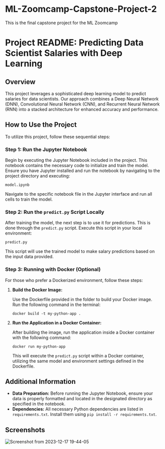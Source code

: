 # ML-Zoomcamp-Capstone-Project-2
This is the final capstone project for the ML Zoomcamp

# Project README: Predicting Data Scientist Salaries with Deep Learning

## Overview

This project leverages a sophisticated deep learning model to predict salaries for data scientists. Our approach combines a Deep Neural Network (DNN), Convolutional Neural Network (CNN), and Recurrent Neural Network (RNN) into a stacked architecture for enhanced accuracy and performance.

## How to Use the Project

To utilize this project, follow these sequential steps:

### Step 1: Run the Jupyter Notebook

Begin by executing the Jupyter Notebook included in the project. This notebook contains the necessary code to initialize and train the model. Ensure you have Jupyter installed and run the notebook by navigating to the project directory and executing:

```shell
model.ipynb
```

Navigate to the specific notebook file in the Jupyter interface and run all cells to train the model.

### Step 2: Run the `predict.py` Script Locally

After training the model, the next step is to use it for predictions. This is done through the `predict.py` script. Execute this script in your local environment:

```shell
predict.py
```

This script will use the trained model to make salary predictions based on the input data provided.

### Step 3: Running with Docker (Optional)

For those who prefer a Dockerized environment, follow these steps:

1. **Build the Docker Image:**

   Use the Dockerfile provided in the folder to build your Docker image. Run the following command in the terminal:

   ```shell
   docker build -t my-python-app .
   ```

2. **Run the Application in a Docker Container:**

   After building the image, run the application inside a Docker container with the following command:

   ```shell
   docker run my-python-app
   ```

   This will execute the `predict.py` script within a Docker container, utilizing the same model and environment settings defined in the Dockerfile.

## Additional Information

- **Data Preparation:** Before running the Jupyter Notebook, ensure your data is properly formatted and located in the designated directory as specified in the notebook.
- **Dependencies:** All necessary Python dependencies are listed in `requirements.txt`. Install them using `pip install -r requirements.txt`.

## Screenshots

![Screenshot from 2023-12-17 19-44-05](https://github.com/Bcopeland64/ML-Zoomcamp-Capstone-Project-2/assets/47774770/8f4abdbb-77fa-46d7-8836-1e3e8d3b3451)


